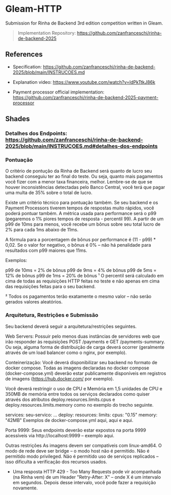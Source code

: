 # Gleam-HTTP

Submission for Rinha de Backend 3rd edition competition written in Gleam.

> Implementation Repository: https://github.com/zanfranceschi/rinha-de-backend-2025

## References

- Specification: https://github.com/zanfranceschi/rinha-de-backend-2025/blob/main/INSTRUCOES.md

- Explanation video: https://www.youtube.com/watch?v=ldPkTtkJ86k

- Payment processor official implementation: https://github.com/zanfranceschi/rinha-de-backend-2025-payment-processor

## Shades

### Detalhes dos Endpoints: https://github.com/zanfranceschi/rinha-de-backend-2025/blob/main/INSTRUCOES.md#detalhes-dos-endpoints

### Pontuação

O critério de pontução da Rinha de Backend será quanto de lucro seu backend conseguiu ter ao final do teste. Ou seja, quanto mais pagamentos você fizer com a menor taxa financeira, melhor. Lembre-se de que se houver inconsistências detectadas pelo Banco Central, você terá que pagar uma multa de 35% sobre o total de lucro.

Existe um critério técnico para pontuação também. Se seu backend e os Payment Processors tiverem tempos de respostas muito rápidos, você poderá pontuar também. A métrica usada para performance será o p99 (pegaremos o 1% piores tempos de resposta - percentil 99). A partir de um p99 de 10ms para menos, vocẽ recebe um bônus sobre seu total lucro de 2% para cada 1ms abaixo de 11ms.

A fórmula para a porcentagem de bônus por performance é (11 - p99) * 0,02. Se o valor for negativo, o bônus é 0% – não há penalidade para resultados com p99 maiores que 11ms.

Exemplos:

p99 de 10ms = 2% de bônus
p99 de 9ms = 4% de bônus
p99 de 5ms = 12% de bônus
p99 de 1ms = 20% de bônus
¹ O percentil será calculado em cima de todas as requisições HTTP feitas no teste e não apenas em cima das requisições feitas para o seu backend.

² Todos os pagamentos terão exatamente o mesmo valor – não serão gerados valores aleatórios.

### Arquitetura, Restrições e Submissão

Seu backend deverá seguir a arquitetura/restrições seguintes.

Web Servers: Possuir pelo menos duas instâncias de servidores web que irão responder às requisições POST /payments e GET /payments-summary. Ou seja, alguma forma de distribuição de carga deverá ocorrer (geralmente através de um load balancer como o nginx, por exemplo).

Conteinerização: Você deverá disponibilizar seu backend no formato de docker compose. Todas as imagens declaradas no docker compose (docker-compose.yml) deverão estar publicamente disponíveis em registros de imagens (https://hub.docker.com/ por exemplo).

Você deverá restringir o uso de CPU e Memória em 1,5 unidades de CPU e 350MB de memória entre todos os serviços declarados como quiser através dos atributos deploy.resources.limits.cpus e deploy.resources.limits.memory como no exemplo do trecho seguinte.

services:
  seu-servico:
    ...
    deploy:
      resources:
        limits:
          cpus: "0.15"
          memory: "42MB"
Exemplos de docker-compose.yml aqui, aqui e aqui.

Porta 9999: Seus endpoints deverão estar expostos na porta 9999 acessíveis via http://localhost:9999 – exemplo aqui.

Outras restrições
As imagens devem ser compatíveis com linux-amd64.
O modo de rede deve ser bridge – o modo host não é permitido.
Não é permitido modo privileged.
Não é permitido uso de serviços replicados – isso dificulta a verificação dos recursos usados.



* Uma resposta HTTP 429 - Too Many Requests pode vir acompanhada (na Rinha vem) de um Header "Retry-After: X" – onde X é um intervalo em segundos. Depois desse intervalo, você pode fazer a requisição novamente.
